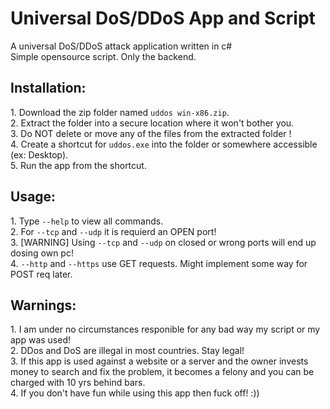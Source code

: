 # Universal DoS/DDoS App and Script
A universal DoS/DDoS attack application written in c# <br>
Simple opensource script. Only the backend.
<h2>Installation:</h2>
1. Download the zip folder named <code>uddos win-x86.zip</code>. <br>
2. Extract the folder into a secure location where it won't bother you. <br>
3. Do NOT delete or move any of the files from the extracted folder !<br>
4. Create a shortcut for <code>uddos.exe</code> into the folder or somewhere accessible (ex: Desktop). <br>
5. Run the app from the shortcut. <br>
<h2>Usage:</h2>
1. Type <code>--help</code> to view all commands. <br>
2. For <code>--tcp</code> and <code>--udp</code> it is requierd an OPEN port! <br>
3. [WARNING] Using <code>--tcp</code> and <code>--udp</code> on closed or wrong ports will end up dosing own pc! <br>
4. <code>--http</code> and <code>--https</code> use GET requests. Might implement some way for POST req later. <br>
<h2>Warnings:</h1>
1. I am under no circumstances responible for any bad way my script or my app was used! <br>
2. DDos and DoS are illegal in most countries. Stay legal! <br>
3. If this app is used against a website or a server and the owner invests money to search and fix the problem, it becomes a felony and you can be charged with 10 yrs behind bars. <br>
4. If you don't have fun while using this app then fuck off! :))
